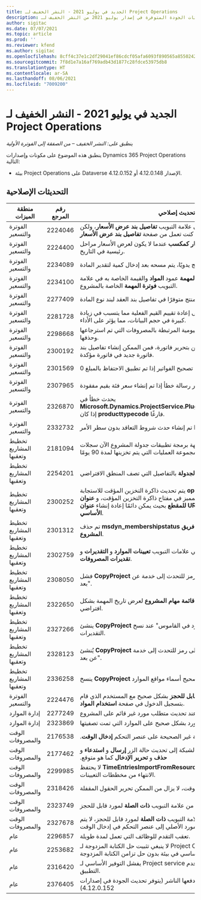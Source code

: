 ```yaml
---
title: الجديد في يوليو 2021 - النشر الخفيف لـ Project Operations
description: يوفر هذا الموضوع معلومات حول تحديثات الجودة المتوفرة في إصدار يوليو 2021 من النشر الخفيف لـ Project Operations.
author: sigitac
ms.date: 07/07/2021
ms.topic: article
ms.prod: ''
ms.reviewer: kfend
ms.author: sigitac
ms.openlocfilehash: 8cff4c37e1c2df29041ef86cdcf05afa6093f890565a855024202e87fd533ea5
ms.sourcegitcommit: 7f8d1e7a16af769adb43d1877c28fdce53975db8
ms.translationtype: HT
ms.contentlocale: ar-SA
ms.lasthandoff: 08/06/2021
ms.locfileid: "7009200"
---
```

# <a name="whats-new-july-2021---project-operations-lite-deployment"></a>الجديد في يوليو 2021 - النشر الخفيف لـ Project Operations

_ينطبق على: النشر الخفيف – من الصفقة إلى الفوترة الأولية_

ينطبق هذه الموضوع على مكونات وإصدارات Dynamics 365 Project Operations التالية:

  - بيئة Project Operations على Dataverse الإصدار 4.12.0.148 أو 4.12.0.152.

## <a name="quality-updates"></a>التحديثات الإصلاحية
| **منطقة الميزات**              | **رقم المرجع** | **تحديث إصلاحي**                                                                                                                                                                                             |
|-------------------------------|----------------------|----------------------------------------------------------------------------------------------------------------------------------------------------------------------------------------------------------------|
| الفوترة والتسعير           | 2224046              | يمكن تحرير حقل **فئة الحركة** في علامة التبويب **تفاصيل بند عرض الأسعار**، ولكن يتم إغلاقه إذا كنت تعمل من صفحة **تفاصيل بند عرض الأسعار**.                                                                     |
| الفوترة والتسعير           | 2224400              | يفشل إجراء **إغلاق عرض الأسعار كمكسب** عندما لا يكون لعرض الأسعار مراحل رئيسية في التاريخ.                                                                                                                                    |
| الفوترة والتسعير           | 2234089              | عندما تقوم بإدخال وصف منتج يدويًا، يتم مسحه بعد إدخال كمية لتقدير المادة.                                                                                                                         |
| الفوترة والتسعير           | 2234100              | لا تتضمن شبكة **إعداد فوترة المهمة** عمود **المواد** والقيمة الخاصة به في علامة التبويب **فوترة المهمة** الخاصة بالمشروع.                                                                                                       |
| الفوترة والتسعير           | 2277409              | لا يكون معرف المنتج متوفرًا في تفاصيل بند العقد لبند نوع المادة.                                                                                                                                        |
| الفوترة والتسعير           | 2281728              | يؤدي إنشاء بند العقد دون داع إلى إعادة تقييم القيم الفعلية مما يتسبب في زيادة كبيرة في حجم البيانات، مما يؤثر على الأداء.                                                                                |
| الفوترة والتسعير           | 2298668              | لا تتم إزالة سطور دفتر اليومية المرتبطة بالمصروفات التي تم استرجاعها وحذفها.                                                                                                                                     |
| الفوترة والتسعير           | 2300192              | عندما يقوم عدة مستخدمين بتحرير فاتورة، فمن الممكن إنشاء تفاصيل بند فاتورة جديد في فاتورة مؤكدة.                                                                                   |
| الفوترة والتسعير           | 2301569              | لا يمكن تصحيح الفواتير إذا تم تطبيق الاحتفاظ بالمبلغ 0\$.                                                                                                                                        |
| الفوترة والتسعير           | 2307965              | تظهر رسالة خطأ إذا تم إنشاء سعر فئة بقيم مفقودة.                                                                                                                           |
| الفوترة والتسعير           | 2326870              | يحدث خطأ في **Microsoft.Dynamics.ProjectService.Plugins.PostInvoiceLineDelete** إذا كان **producttypecode** فارغًا.                                                                            |
| الفوترة والتسعير           | 2332732              | تحدث رسالة خطأ إذا تم إنشاء حدث شروط التعاقد بدون سطر الأمر.                                                                                                                |
| تخطيط المشاريع وتعقبها | 2181094              | تدعم واجهة برمجة تطبيقات جدولة المشروع الآن سجلات PSS وسجلات مجموعة العمليات التي يتم تخزينها لمدة 90 يومًا.                                                                                                                  |
| تخطيط المشاريع وتعقبها | 2254201              | يتم تحديث تسمية **وضع الجدولة** بالتفاصيل التي تصف المنطق الافتراضي.                                                                                                                                      |
| تخطيط المشاريع وتعقبها | 2300252              | يتم تحديث ذاكرة التخزين المؤقت للاستجابة **openProject** وتتضمن مالك الرمز المميز في مفتاح ذاكرة التخزين المؤقت، و **عنوان Url الأساسي**، و **عنوان URL للمقطع** بحيث يمكن دائمًا إعادة إنشاء **عنوان URL للطلب** إذا تغير **عنوان Url الأساسي**. |
| تخطيط المشاريع وتعقبها | 2301312              | تم حذف **msdyn_membershipstatus** من طريقة العرض **عضو فريق المشروع**.                                                                                                                                        |
| تخطيط المشاريع وتعقبها | 2302759              | يتم جلب المنتجات بدون داعٍ في علامات التبويب **‏‫تعيينات الموارد‬** و **التقديرات** و **تقديرات المصروفات**.                                                                                                        |
| تخطيط المشاريع وتعقبها | 2308050              | فشل **CopyProject** مع الخطأ، "فشل الحصول على رمز للتحدث إلى خدمة عن بعد".                                                                                                                           |
| تخطيط المشاريع وتعقبها | 2322650              | تم تحديث طريقة عرض **قائمة مهام المشروع** لعرض تاريخ المهمة بشكل افتراضي.                                                                                                            |
| تخطيط المشاريع وتعقبها | 2327266              | ينشئ **CopyProject** الخطأ، "المفتاح غير موجود في القاموس" عند نسخ التقديرات.                                                                                                      |
| تخطيط المشاريع وتعقبها | 2328123              | يُنشئ **CopyProject** الخطأ، "فشل في الحصول على رمز للتحدث إلى خدمة عن بعد".                                                                                                                          |
| تخطيط المشاريع وتعقبها | 2336258              | ينسخ **CopyProject** بشكل غير صحيح أسماء مواقع الموارد.                                                                                                                                                 |
| الفوترة والتسعير           | 2224476              | لا يتطابق حقل **المورد القابل للحجز** بشكل صحيح مع المستخدم الذي قام بتسجيل الدخول في صفحة **استخدام المواد**.                                                                                                            |
| إدارة الموارد           | 2277249              | يحدث خطأ عند تحديث متطلب مورد غير قائم على المشروع.                                                                                                            |
| إدارة الموارد           | 2323869              | لا يتعرف استخدام المورد بشكل صحيح على الموارد التي تمت تصفيتها.                                                                                                                                             |
| الوقت والمصروفات              | 2176538              | يتم تطبيق عوامل التصفية غير الصحيحة على عنصر التحكم **‏‫إدخال الوقت**.                                                                                                                                                   |
| الوقت والمصروفات              | 2177462              | لا يؤدي حذف إدخال الوقت في الشبكة إلى تحديث حالة الزر **إرسال** و **‏‫استدعاء** و **حذف** و **تحرير الإدخال** كما هو متوقع.                                                                                        |
| الوقت والمصروفات              | 2299985              | لا يحتفظ **TimeEntriesImportFromResourceAssignment** بوقت البدء/الانتهاء من مخططات التعيينات‬.                                                                                                  |
| الوقت والمصروفات              | 2318426              | بعد إرسال إدخال الوقت، لا يزال من الممكن تحرير الحقول المقفلة.                                                                                                                                   |
| الوقت والمصروفات              | 2323749              | يحدث خطأ عند إنشاء مصاريف من علامة التبويب **ذات الصلة** لمورد قابل للحجز.                                                                                                      |
| الوقت والمصروفات              | 2327678              | عند إنشاء إدخال وقت من علامة التبويب **ذات الصلة** لمورد قابل للحجز، لا يتم تمرير المورد الأصلي إلى عنصر التحكم في إدخال الوقت.                                                                            |
| عام                        | 2296857              | تعقب التقدم للوظائف التي تعمل لمدة طويلة.                                                                                                                                                                        |
| عام                        | 2253682              | لا ينبغي تثبيت حل الكتابة المزدوجة لـ Project Operations عندما يتم تثبيت حل الكتابة المزدوجة الأساسي‬ في بيئة بدون حل تزامن الكتابة المزدوجة.                                                |
| عام                        | 2316420              | يفشل التوفير الأساسي لـ Project service في حالة تغيير وحدة عمل مستخدم التطبيق.                                                                                                                     |
| عام                        | 2376405              | مشكلة التحديثات الثابتة التي يدفعها الناشر (يتوفر تحديث الجودة في إصدارات 4.12.0.152)                                                                                                                     |
